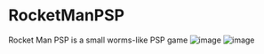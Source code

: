 # RocketManPSP
Rocket Man PSP is a small worms-like PSP game 
![image](https://user-images.githubusercontent.com/52978102/169688962-80c754a9-9a91-447c-a31f-c4b8c06c2357.png)
![image](https://user-images.githubusercontent.com/52978102/169688950-908b8ec8-ef9f-47d2-aa5e-d6103e13407e.png)
